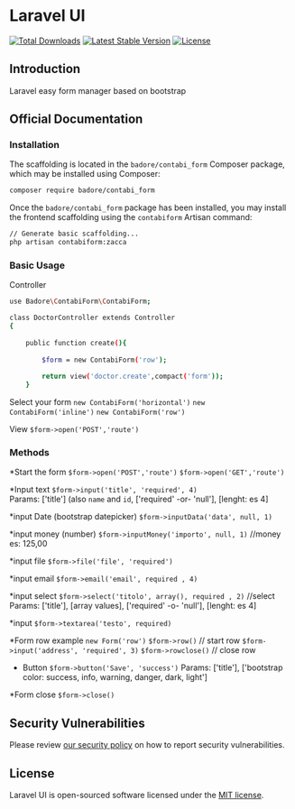 # Laravel UI

<a href="https://packagist.org/packages/badore/contabi_form"><img src="https://img.shields.io/packagist/dt/badore/contabi_form" alt="Total Downloads"></a>
<a href="https://packagist.org/packages/badore/contabi_form"><img src="https://img.shields.io/packagist/v/badore/contabi_form" alt="Latest Stable Version"></a>
<a href="https://packagist.org/packages/badore/contabi_form"><img src="https://img.shields.io/packagist/l/badore/contabi_form" alt="License"></a>

## Introduction
Laravel easy form manager based on bootstrap

## Official Documentation


### Installation

The scaffolding  is located in the `badore/contabi_form` Composer package, which may be installed using Composer:

```bash
composer require badore/contabi_form
```

Once the `badore/contabi_form` package has been installed, you may install the frontend scaffolding using the `contabiform` Artisan command:

```bash
// Generate basic scaffolding...
php artisan contabiform:zacca

```

### Basic Usage
Controller
```bash
use Badore\ContabiForm\ContabiForm;

class DoctorController extends Controller
{
   	
	public function create(){
		
		$form = new ContabiForm('row');
		
		return view('doctor.create',compact('form'));
	}
```

Select your form `new ContabiForm('horizontal')` 
`new ContabiForm('inline')`
`new ContabiForm('row')`

View
`$form->open('POST','route')`

### Methods
*Start the form
`$form->open('POST','route')`      `$form->open('GET','route')`    

*Input text
`$form->input('title', 'required', 4)`      
Params: ['title'] (also `name` and `id`, ['required' -or- 'null'], [lenght: es 4]

*input Date (bootstrap datepicker)
`$form->inputData('data', null, 1)` 

*input money (number)
`$form->inputMoney('importo', null, 1)` //money es: 125,00

*input file
`$form->file('file', 'required')`

*input email
`$form->email('email', required , 4)` 

*input select
`$form->select('titolo', array(), required , 2)` //select
Params: ['title'], [array values], ['required' -o- 'null'], [lenght: es 4]

*input
`$form->textarea('testo', required)` 

*Form row example
`new Form('row')`
`$form->row()` // start row
     `$form->input('address', 'required', 3)` 
`$form->rowclose()` // close row

* Button
`$form->button('Save', 'success')` 
Params: ['title'], ['bootstrap color: success, info, warning, danger, dark, light']

*Form close
`$form->close()` 


## Security Vulnerabilities

Please review [our security policy](https://github.com/badore/contabi_form/security/policy) on how to report security vulnerabilities.

## License

Laravel UI is open-sourced software licensed under the [MIT license](LICENSE.md).
